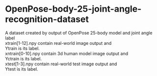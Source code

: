 # OpenPose-body-25-joint-angle-recognition-dataset
A dataset created by output of OpenPose 25-body model and joint angle label<br/>
xtrain[1-12].npy contain real-world image output and<br/>
Ytrain is its label.<br/>
xntrain[0-10].npy contain 3d human model image output and<br/>
Yctrain is its label.<br/>
xtest[1-3].npy contain real-world test image output and<br/>
Ytest is its label.<br/>
